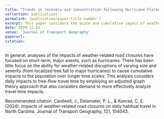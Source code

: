 ```yaml
---
title: "Trends in recovery aid concentration following Hurricane Florence in North Carolina: Exploring the role of physical damage, community vulnerability, and Hurricane Matthew"
collection: publications
permalink: /publication/paper-title-number-7
excerpt: This paper considers the acute and cumulative impact of weather-related road closures in North Carolina and finds that rural areas across the state have been most vulnerable to extreme impacts. 
date: 2024-12-01
venue: 'Journal of Transport Geography'
paperurl: 
citation: 
---
```

In general, analyses of the impacts of weather-related road closures have focused on short-term, major events, such as hurricanes. There has been little focus on the ability for weather-related disruptions of varying size and severity (from localized tree fall to major hurricanes) to cause cumulative impacts to the population over longer time scales. This analysis considers daily impacts to free-flow travel time by employing an adjusted graph theory approach that also considers demand to more effectively analyze travel time impacts.

Recommended citation: Cardwell, J., Delamater, P. L., & Konrad, C. E. (2024). Impacts of weather-related road closures on daily habitual travel in North Carolina. Journal of Transport Geography, 121, 104043.
